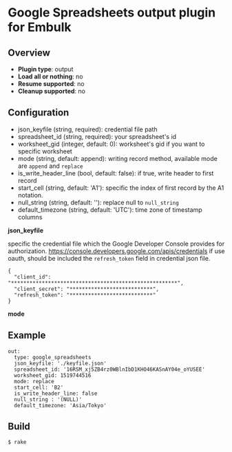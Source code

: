 # Google Spreadsheets output plugin for Embulk

## Overview

* **Plugin type**: output
* **Load all or nothing**: no
* **Resume supported**: no
* **Cleanup supported**: no

## Configuration

- json_keyfile (string, required): credential file path
- spreadsheet_id (string, required): your spreadsheet's id
- worksheet_gid (integer, default: 0): worksheet's gid if you want to specific worksheet
- mode (string, default: append): writing record method, available mode are `append` and `replace`
- is_write_header_line (bool, default: false): if true, write header to first record
- start_cell (string, default: 'A1'): specific the index of first record by the A1
  notation.
- null_string (string, default: ''): replace null to `null_string`
- default_timezone (string, default: 'UTC'): time zone of timestamp columns

**json_keyfile**

specific the credential file which the Google Developer Console provides for authorization.
https://console.developers.google.com/apis/credentials
if use oauth, should be included the `refresh_token` field in credential json file.

```
{
  "client_id": "******************************************************",
  "client_secret": "***************************",
  "refresh_token": "***************************"
}
```

**mode**

## Example

```
out:
  type: google_spreadsheets
  json_keyfile: './keyfile.json'
  spreadsheet_id: '16RSM_xj5ZB4rz0WBlnIbD1KHO46KASnAY04e_oYUSEE'
  worksheet_gid: 1519744516
  mode: replace
  start_cell: 'B2'
  is_write_header_line: false
  null_string : '(NULL)'
  default_timezone: 'Asia/Tokyo'
```


## Build

```
$ rake
```
